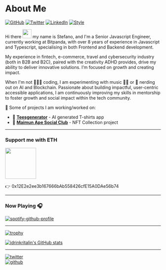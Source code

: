 # About Me

[![GitHub](https://img.shields.io/badge/GitHub-@idrinkritalin-green)](https://github.com/idrinkritalin)
[![Twitter](https://img.shields.io/badge/Twitter-@idrinkritalin-blue)](https://twitter.com/idrinkritalin)
[![LinkedIn](https://img.shields.io/badge/Linked-In-blue)](https://www.linkedin.com/in/stveltri/)
[![Style](https://img.shields.io/badge/Dark%20Mode-111111.svg#gh-dark-mode-only)](https://github.com/settings/appearance#gh-dark-mode-only)

Hi there <img src="https://github.com/TheDudeThatCode/TheDudeThatCode/blob/master/Assets/Hi.gif" width="29px"> 
my name is Stefano, and I'm a Senior Javascript Engineer, currently working at Bitpanda, with over 8 years of experience in Javascript and Typescript, specialising in both Frontend and Backend development.

My experience in fintech, e-commerce, travel and cybersecurity industry (both in B2B and B2C), paired with the creativity ADHD provides, drive my ability to deliver innovative solutions. I’m focused on growth and creating impact.

When I'm not 👨🏽‍💻 coding, I am experimenting with music 🥁🎸 or 👾 nerding out on AI and Blockchain. Passionate about building impactful, user-centric accessible applications, I am continuously improving my skills in mentorship to foster growth and social impact within the tech community.

🚀 Some of projects I am working/worked on:

- 👕 [**Teesgenerator**](https://www.teesgenerator.com/) - AI generated T-shirts app
- 🙈 [**Maimun Ape Social Club**](https://maimun.club/) - NFT Collection project

---

### Support me with ETH

<img src="https://icons.iconarchive.com/icons/cjdowner/cryptocurrency-flat/1024/Ethereum-ETH-icon.png" width="100" height="100" />

👉 0x12E2e2ee3b167666bAb558426cfE15A0DAe56b74

---

### Now Playing 🎧

[![spotify-github-profile](https://spotify-github-profile.vercel.app/api/view?uid=stephanus_leon&cover_image=true&theme=default)](https://github.com/kittinan/spotify-github-profile)

---

[![trophy](https://github-profile-trophy.vercel.app/?username=idrinkritalin&theme=onedark&rank=SECRET,SSS,SS,S,AAA,AA,A,B&theme=tokyonight)](https://github.com/ryo-ma/github-profile-trophy)

[![idrinkritalin's GitHub stats](https://github-readme-stats.vercel.app/api?username=idrinkritalin&hide=contribs,issues&theme=tokyonight)](https://github.com/anuraghazra/github-readme-stats)

---

[![twitter](https://img.shields.io/twitter/follow/idrinkritalin?style=social)](https://twitter.com/idrinkritalin)  
[![github](https://img.shields.io/github/followers/idrinkritalin?style=social)](https://github.com/idrinkritalin)

